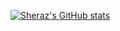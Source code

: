 [![Sheraz's GitHub stats](https://github-readme-stats.vercel.app/api?username=krazykira&hide=contribs&count_private=true&show_icons=true&theme=github_dark&bg_color=00000000)](https://github.com/anuraghazra/github-readme-stats)
